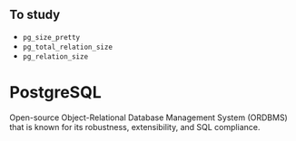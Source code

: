 ## To study
- `pg_size_pretty`
- `pg_total_relation_size`
- `pg_relation_size`
# PostgreSQL
Open-source Object-Relational Database Management System (ORDBMS) that is known for its robustness, extensibility, and SQL compliance.